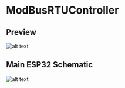 # ModBusRTUController
## Preview
![alt text](https://admbuilt.s3.us-east-2.amazonaws.com/MUI-Portfolio/PCBS/ModBusController/ModBusController3D.PNG)
## Main ESP32 Schematic
![alt text](https://admbuilt.s3.us-east-2.amazonaws.com/MUI-Portfolio/PCBS/ModBusController/MainSche.PNG)

